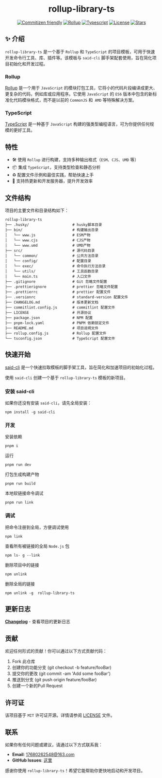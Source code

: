 <div align="center"><h1>rollup-library-ts</h1></div>

<div align="center">

[![Commitizen friendly](https://img.shields.io/badge/commitizen-friendly-brightgreen.svg)](http://commitizen.github.io/cz-cli/)
[![Rollup](https://img.shields.io/badge/Packing-Rollup-FF3333.svg)](https://github.com/SaidBaseTemplate/rollup-library-ts)
[![Typescript](https://img.shields.io/badge/Language-Typescript-3078C6.svg)](https://github.com/SaidBaseTemplate/rollup-library-ts)
[![License](https://img.shields.io/github/license/SaidBaseTemplate/rollup-library-ts)](https://github.com/SaidBaseTemplate/rollup-library-ts/blob/master/LICENSE)
[![Stars](https://img.shields.io/github/stars/SaidBaseTemplate/rollup-library-ts)](https://github.com/SaidBaseTemplate/rollup-library-ts)

</div>


## ✨ 介绍

`rollup-library-ts` 是一个基于 `Rollup` 和 `TypeScript` 的项目模板，可用于快速开发命令行工具、库、插件等。该模板与 `said-cli` 脚手架配套使用，旨在简化项目初始化和开发过程。

### Rollup

[Rollup](https://www.rollupjs.com/) 是一个用于 `JavaScript` 的模块打包工具，它将小的代码片段编译成更大、更复杂的代码，例如库或应用程序。它使用 `JavaScript` 的 `ES6` 版本中包含的新标准化代码模块格式，而不是以前的 `CommonJS` 和` AMD` 等特殊解决方案。

### TypeScript

[TypeScript](https://ts.nodejs.cn/) 是一种基于 `JavaScript` 构建的强类型编程语言，可为你提供任何规模的更好工具。

## 特性

- 🛠️ 使用 `Rollup` 进行构建，支持多种输出格式（`ESM`、`CJS`、`UMD` 等）
- 📦 集成 `TypeScript`，支持类型检查和静态分析
- ♻️ 配置文件示例和最佳实践，帮助快速上手
- 🔧 支持热更新和开发服务器，提升开发效率

## 文件结构

项目的主要文件和目录结构如下：

```
rollup-library-ts
├── .husky/                    # husky脚本目录
├── bin/                       # 构建输出目录
│   └── www.js                 # ESM产物
│   └── www.cjs                # CJS产物
│   └── www.umd                # UMD产物
├── src/                       # 源代码目录
│   └── common/                # 公共方法目录
│   └── config/                # 配置目录
│   └── exec/                  # 命令执行方法目录
│   └── utils/                 # 工具函数目录
│   └── main.ts                # 入口文件
├── .gitignore                 # Git 忽略文件配置
├── .prettierignore            # prettier 忽略文件配置
├── .prettierrc                # prettier 配置文件
├── .versionrc                 # standard-version 配置文件
├── CHANGELOG.md               # 版本更新文档
├── commitlint.config.js       # commitlint 配置文件
├── LICENSE                    # 开源协议
├── package.json               # NPM 配置
├── pnpm-lock.yaml             # PNPM 依赖锁定文件
├── README.md                  # 项目说明文件
├── rollup.config.js           # Rollup 配置文件
└── tsconfig.json              # TypeScript 配置文件
```

## 快速开始

[said-cli](https://github.com/guizimo/said-cli) 是一个快速拉取模板的脚手架工具，旨在简化和加速项目的初始化过程。

使用 `said-cli` 创建一个基于 `rollup-library-ts` 模板的新项目。

### 安装 said-cli

如果你还没有安装 `said-cli`，请先全局安装：

```
npm install -g said-cli
```

### 开发

安装依赖

```shell
pnpm i
```

运行

```shell
pnpm run dev
```

打包生成构建产物

```shell
pnpm run build
```

本地软链接命令调试

```shell
pnpm run link
```

### 调试

把命令注册到全局，方便调试使用

```shell
npm link
```

查看所有被链接的全局 `Node.js` 包

```shell
npm ls- g --link
```

删除项目中的链接

```shell
npm unlink
```

删除全局的链接

```shell
npm unlink -g  rollup-library-ts
```

## 更新日志

[**Changelog**](./CHANGELOG.md) - 查看项目的更新日志

## 贡献

欢迎任何形式的贡献！你可以通过以下方式贡献代码：

1. Fork 此仓库
2. 创建你的功能分支 (git checkout -b feature/fooBar)
3. 提交你的更改 (git commit -am 'Add some fooBar')
4. 推送到分支 (git push origin feature/fooBar)
5. 创建一个新的Pull Request

## 许可证

该项目基于 `MIT` 许可证开源。详情请参阅 [LICENSE](https://github.com/SaidBaseTemplate/rollup-library-ts/blob/main/LICENSE) 文件。

## 联系

如果你有任何问题或建议，请通过以下方式联系我：

- **Email**: 17680262548@163.com
- **GitHub Issues**: [这里](https://github.com/SaidBaseTemplate/rollup-library-ts/issues)

感谢你使用 `rollup-library-ts`！希望它能帮助你更快地启动和开发项目。
